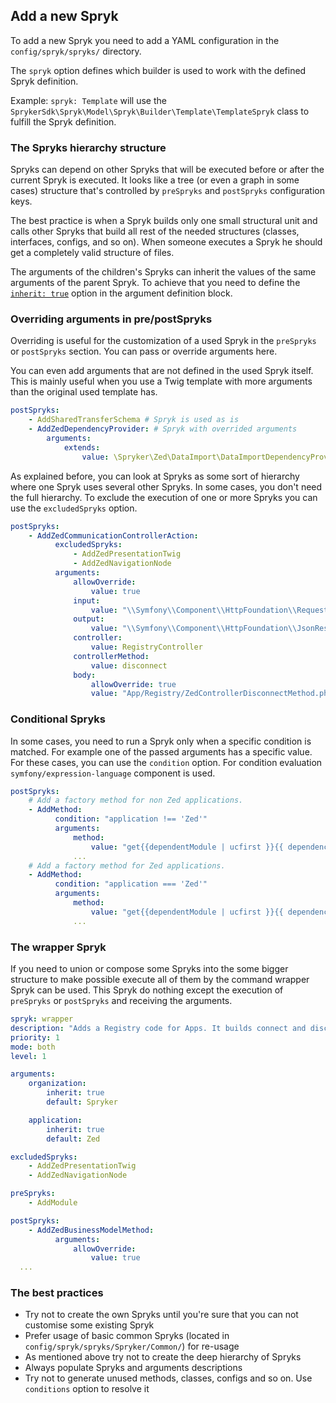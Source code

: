 ## Add a new Spryk

To add a new Spryk you need to add a YAML configuration in the `config/spryk/spryks/` directory.

The `spryk` option defines which builder is used to work with the defined Spryk definition.

Example: `spryk: Template` will use the `SprykerSdk\Spryk\Model\Spryk\Builder\Template\TemplateSpryk` class to fulfill the Spryk definition.

### The Spryks hierarchy structure

Spryks can depend on other Spryks that will be executed before or after the current Spryk is executed. It looks like a tree (or even a graph in some cases) structure that's controlled by
`preSpryks` and `postSpryks` configuration keys.

The best practice is when a Spryk builds only one small structural unit and calls other Spryks that build all rest of the needed structures (classes, interfaces, configs, and so on). When someone executes a Spryk he should get a completely valid structure of files.

The arguments of the children's Spryks can inherit the values of the same arguments of the parent Spryk. To achieve that you need to define the [`inherit: true`](/docs/spryk_configuration_reference.md#inherit) option in the argument definition block.

### Overriding arguments in pre/postSpryks

Overriding is useful for the customization of a used Spryk in the `preSpryks` or `postSpryks` section. You can pass or override arguments here.

You can even add arguments that are not defined in the used Spryk itself. This is mainly useful when you use a Twig template with more arguments than the original used template has.
```yaml
postSpryks:
    - AddSharedTransferSchema # Spryk is used as is
    - AddZedDependencyProvider: # Spryk with overrided arguments
        arguments:
            extends:
                value: \Spryker\Zed\DataImport\DataImportDependencyProvider
```

As explained before, you can look at Spryks as some sort of hierarchy where one Spryk uses several other Spryks. In some cases, you don't need the full hierarchy. To exclude the execution of one or more Spryks you can use the `excludedSpryks` option.

```yaml
postSpryks:
    - AddZedCommunicationControllerAction:
          excludedSpryks:
              - AddZedPresentationTwig
              - AddZedNavigationNode
          arguments:
              allowOverride:
                  value: true
              input:
                  value: "\\Symfony\\Component\\HttpFoundation\\Request $request"
              output:
                  value: "\\Symfony\\Component\\HttpFoundation\\JsonResponse"
              controller:
                  value: RegistryController
              controllerMethod:
                  value: disconnect
              body:
                  allowOverride: true
                  value: "App/Registry/ZedControllerDisconnectMethod.php.twig"
```

### Conditional Spryks

In some cases, you need to run a Spryk only when a specific condition is matched. For example one of the passed arguments has a specific value. For these cases, you can use the `condition` option.
For condition evaluation `symfony/expression-language` component is used.

```yaml
postSpryks:
    # Add a factory method for non Zed applications.
    - AddMethod:
          condition: "application !== 'Zed'"
          arguments:
              method:
                  value: "get{{dependentModule | ucfirst }}{{ dependencyType | ucfirst }}"
              ...
    # Add a factory method for Zed applications.
    - AddMethod:
          condition: "application === 'Zed'"
          arguments:
              method:
                  value: "get{{dependentModule | ucfirst }}{{ dependencyType | ucfirst }}"
              ...
```
### The wrapper Spryk

If you need to union or compose some Spryks into the some bigger structure to make possible execute all of them by the command wrapper Spryk can be used.
This Spryk do nothing except the execution of `preSpryks` or `postSpryks` and receiving the arguments.

```yaml
spryk: wrapper
description: "Adds a Registry code for Apps. It builds connect and disconnect logic."
priority: 1
mode: both
level: 1

arguments:
    organization:
        inherit: true
        default: Spryker

    application:
        inherit: true
        default: Zed

excludedSpryks:
    - AddZedPresentationTwig
    - AddZedNavigationNode

preSpryks:
    - AddModule

postSpryks:
    - AddZedBusinessModelMethod:
          arguments:
              allowOverride:
                  value: true
  ...
```

### The best practices

- Try not to create the own Spryks until you're sure that you can not customise some existing Spryk
- Prefer usage of basic common Spryks (located in `config/spryk/spryks/Spryker/Common/`) for re-usage
- As mentioned above try not to create the deep hierarchy of Spryks
- Always populate Spryks and arguments descriptions
- Try not to generate unused methods, classes, configs and so on. Use `conditions` option to resolve it
